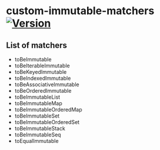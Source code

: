# custom-immutable-matchers [![Version](https://img.shields.io/npm/v/custom-immutable-matchers.svg)](https://www.npmjs.com/package/custom-immutable-matchers)


## List of matchers

* toBeImmutable
* toBeIterableImmutable
* toBeKeyedImmutable
* toBeIndexedImmutable
* toBeAssociativeImmutable
* toBeOrderedImmutable
* toBeImmutableList
* toBeImmutableMap
* toBeImmutableOrderedMap
* toBeImmutableSet
* toBeImmutableOrderedSet
* toBeImmutableStack
* toBeImmutableSeq
* toEqualImmutable
